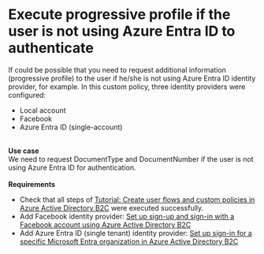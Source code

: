 # Execute progressive profile if the user is not using Azure Entra ID to authenticate

If could be possible that you need to request additional information (progressive profile) to the user if he/she is not using Azure Entra ID identity provider, for example. In this custom policy, three identity providers were configured:
<br />
<ul>
  <li>Local account</li>
  <li>Facebook</li>
  <li>Azure Entra ID (single-account)</li>
</ul>
<br />
<b>Use case</b>
<br />
We need to request DocumentType and DocumentNumber if the user is not using Azure Entra ID for authentication.
<br />
<br />
<b>Requirements</b>
<ul>
  <li>Check that all steps of <a href="https://learn.microsoft.com/en-us/azure/active-directory-b2c/tutorial-create-user-flows?pivots=b2c-custom-policy">Tutorial: Create user flows and custom policies in Azure Active Directory B2C</a> were executed successfully.</li>
  <li>Add Facebook identity provider: <a href="https://learn.microsoft.com/en-us/azure/active-directory-b2c/identity-provider-facebook?pivots=b2c-custom-policy">Set up sign-up and sign-in with a Facebook account using Azure Active Directory B2C</a></li>
  <li>Add Azure Entra ID (single tenant) identity provider: <a href="https://learn.microsoft.com/en-us/azure/active-directory-b2c/identity-provider-azure-ad-single-tenant?pivots=b2c-custom-policy">Set up sign-in for a specific Microsoft Entra organization in Azure Active Directory B2C</a></li>
</ul>

